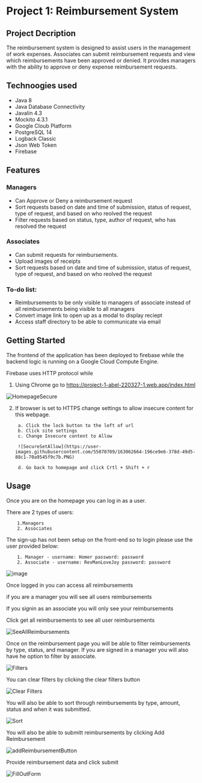 # Project 1: Reimbursement System
## Project Decription

The reimbursement system is designed to assist users in the management of work expenses.
Associates can submit reimbursement requests and view which reimbursements have been approved or denied.
It provides managers with the ability to approve or deny expense reimbursement requests.  
## Technoogies used
- Java 8
- Java Database Connectivity
- Javalin 4.3
- Mockito 4.3.1
- Google Cloub Platform
- PostgreSQL 14
- Logback Classic
- Json Web Token
- Firebase


## Features
### Managers
- Can Approve or Deny a reimbursement request
- Sort requests based on date and time of submission, status of request, type of request, and based on who reolved the request
- Filter requests based on status, type, author of request, who has resolved the request
### Associates
- Can submit requests for reimbursements.
- Upload images of receipts
- Sort requests based on date and time of submission, status of request, type of request, and based on who reolved the request

### To-do list:
- Reimbursements to be only visible to managers of associate instead of all reimbursements being visible to all managers
- Convert image link to open up as a modal to display reciept
- Access staff directory to be able to communicate via email

## Getting Started

The frontend of the application has been deployed to firebase while the backend logic is running on a Google Cloud Compute Engine.  

Firebase uses HTTP protocol while 

1. Using Chrome go to https://project-1-abel-220327-1.web.app/index.html 

![HomepageSecure](https://user-images.githubusercontent.com/55070709/163062628-3ae2c1c0-1347-4e34-822e-6bedaa9209a5.PNG)

2. If browser is set to HTTPS change settings to allow insecure content for this webpage.

        a. Click the lock button to the left of url
        b. Click site settings      
        c. Change Insecure content to Allow
        
        ![SecureSetAllow](https://user-images.githubusercontent.com/55070709/163062664-196ce9e6-378d-49d5-88c1-70a9545f9c7b.PNG)

        d. Go back to homepage and click Crtl + Shift + r

## Usage
Once you are on the homepage you can log in as a user.

There are 2 types of users: 
        
        1.Managers
        2. Associates

The sign-up has not been setup on the front-end so to login please use the user provided below:

        1. Manager - username: Homer password: password
        2. Associate - username: RevManLoveJoy password: password

![image](https://user-images.githubusercontent.com/55070709/163062770-1eee23eb-2c1c-4014-b14c-8d6e09d5e1ca.png)

Once logged in you can access all reimbursements

if you are a manager you will see all users reimbursements

If you signin as an associate you will only see your reimbursements

Click get all reimbursements to see all user reimbursements


![SeeAllReimbursements](https://user-images.githubusercontent.com/55070709/163062804-370805d8-7e69-4225-bc5a-8b22c32aefa9.PNG)

Once on the reimbursement page you will be able to filter reimbursements by type, status, and manager.  If you are signed in a manager you will also have he option to filter by associate.

![Filters](https://user-images.githubusercontent.com/55070709/163062886-5156e53f-cc31-4b6f-8a3e-6c48db244187.PNG)

You can clear filters by clicking the clear filters button

![Clear Filters](https://user-images.githubusercontent.com/55070709/163063410-cbd0f553-eade-4487-a554-470896365243.PNG)

You will also be able to sort through reimbursements by type, amount, status and when it was submitted.  

![Sort](https://user-images.githubusercontent.com/55070709/163062907-e89d41b3-17df-4b4a-92f6-551ac57cb8fb.PNG)

You will also be able to submitt reimbursements by clicking Add Reimbursement

![addReimbursementButton](https://user-images.githubusercontent.com/55070709/163062939-f7c491ad-b837-42c4-b5fd-972eb5a28ca6.PNG)

Provide reimbursement data and click submit

![FillOutForm](https://user-images.githubusercontent.com/55070709/163201985-b2372748-4b94-4869-9811-8a02f45044c4.PNG)

